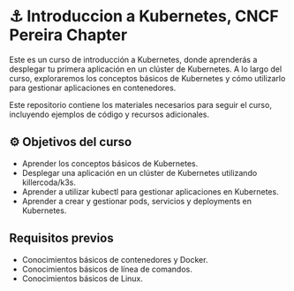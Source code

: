 # ⚓️ Introduccion a Kubernetes, CNCF Pereira Chapter

Este es un curso de introducción a Kubernetes, donde aprenderás a desplegar tu primera aplicación en un clúster de Kubernetes. A lo largo del curso, exploraremos los conceptos básicos de Kubernetes y cómo utilizarlo para gestionar aplicaciones en contenedores.

Este repositorio contiene los materiales necesarios para seguir el curso, incluyendo ejemplos de código y recursos adicionales.

## ⚙️ Objetivos del curso
- Aprender los conceptos básicos de Kubernetes.
- Desplegar una aplicación en un clúster de Kubernetes utilizando killercoda/k3s. 
- Aprender a utilizar kubectl para gestionar aplicaciones en Kubernetes.
- Aprender a crear y gestionar pods, servicios y deployments en Kubernetes.

## Requisitos previos
- Conocimientos básicos de contenedores y Docker.
- Conocimientos básicos de línea de comandos.
- Conocimientos básicos de Linux.

